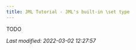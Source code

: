 ```yaml
---
title: JML Tutorial - JML's built-in \set type
---
```


TODO

_Last modified: 2022-03-02 12:27:57_

